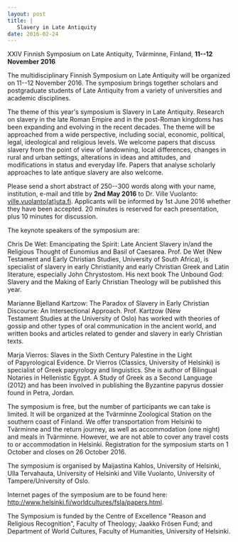 ```yaml
---
layout: post
title: |
   Slavery in Late Antiquity
date: 2016-02-24
---
```


XXIV Finnish Symposium on Late Antiquity, Tvärminne, Finland, **11--12
November 2016**

The multidisciplinary Finnish Symposium on
Late Antiquity will be organized on 11--12 November 2016. The symposium
brings together scholars and postgraduate students of Late Antiquity
from a variety of universities and academic disciplines.

The
theme of this year's symposium is Slavery in Late Antiquity. Research on
slavery in the late Roman Empire and in the post-Roman kingdoms has been
expanding and evolving in the recent decades. The theme will be
approached from a wide perspective, including social, economic,
political, legal, ideological and religious levels. We welcome papers
that discuss slavery from the point of view of landowning, local
differences, changes in rural and urban settings, alterations in ideas
and attitudes, and modifications in status and everyday life. Papers
that analyse scholarly approaches to late antique slavery are also
welcome.

Please send a short abstract of 250--300 words along
with your name, institution, e-mail and title by **2nd May 2016** to Dr.
Ville Vuolanto:
[ville.vuolanto(at)uta.fi](mailto:ville.vuolanto@uta.fi). Applicants
will be informed by 1st June 2016 whether they have been accepted. 20
minutes is reserved for each presentation, plus 10 minutes for
discussion.

The keynote speakers of the symposium
are:

Chris De Wet: Emancipating the Spirit: Late Ancient
Slavery in/and the Religious Thought of Eunomius and Basil of Caesarea.
Prof. De Wet (New Testament and Early Christian Studies, University of
South Africa), is specialist of slavery in early Christianity and early
Christian Greek and Latin literature, especially John Chrystostom. His
next book The Unbound God: Slavery and the Making of Early Christian
Theology will be published this year.

Marianne Bjelland
Kartzow: The Paradox of Slavery in Early Christian Discourse: An
Intersectional Approach. Prof. Kartzow (New Testament Studies at the
University of Oslo) has worked with theories of gossip and other types
of oral communication in the ancient world, and written books and
articles related to gender and slavery in early Christian
texts.

Marja Vierros: Slaves in the Sixth Century Palestine
in the Light of Papyrological Evidence. Dr Vierros (Classics, University
of Helsinki) is specialist of Greek papyrology and linguistics. She is
author of Bilingual Notaries in Hellenistic Egypt. A Study of Greek as a
Second Language (2012) and has been involved in publishing the Byzantine
papyrus dossier found in Petra, Jordan.

The symposium is
free, but the number of participants we can take is limited. It will be
organized at the Tvärminne Zoological Station on the southern coast of
Finland. We offer transportation from Helsinki to Tvärminne and the
return journey, as well as accommodation (one night) and meals in
Tvärminne. However, we are not able to cover any travel costs to or
accommodation in Helsinki. Registration for the symposium starts on 1
October and closes on 26 October 2016.

The symposium is
organised by Maijastina Kahlos, University of Helsinki, Ulla Tervahauta,
University of Helsinki and Ville Vuolanto, University of
Tampere/University of Oslo.

Internet pages of the symposium
are to be found here:
<http://www.helsinki.fi/worldcultures/fsla/papers.html>.

The
Symposium is funded by the Centre of Excellence "Reason and Religious
Recognition", Faculty of Theology; Jaakko Frösen Fund; and Department of
World Cultures, Faculty of Humanities, University of Helsinki.
